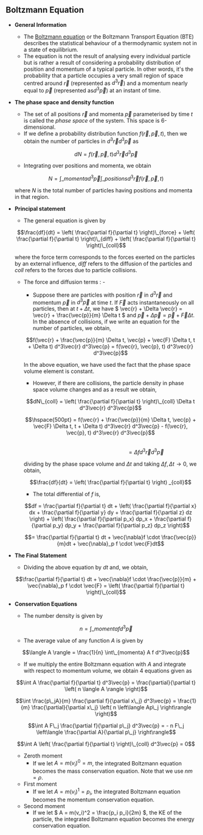 ## Boltzmann Equation

- **General Information**
	- The [Boltzmann equation](https://en.wikipedia.org/wiki/Boltzmann_equation) or the Boltzmann Transport Equation (BTE) describes the statistical behaviour of a thermodynamic system not in a state of equilibrium.
	- The equation is not the result of analysing every individual particle but is rather a result of considering a probability distribution of position and momentum of a typical particle. In other words, it's the probability that a particle occupies a very small region of space centred around $` \vec{r} `$ (represented as $` d^3\vec{r} `$) and a momentum nearly equal to $` \vec{p} `$ (represented as$` d^3\vec{p} `$) at an instant of time.
- **The phase space and density function**
	- The set of all positions $` \vec{r} `$ and momenta $` \vec{p} `$ parameterised by time $t$ is called the _phase space_ of the system. This space is 6-dimensional.
	- If we define a probability distribution function $` f(\vec{r}, \vec{p}, t) `$, then we obtain the number of particles in $` d^3 \vec{r} d^3 \vec{p} `$ as 
	
	$$dN = f(\vec{r}, \vec{p}, t) d^3 \vec{r} d^3 \vec{p}$$
	
	- Integrating over positions and momenta, we obtain
	
	$$N = \int\_{momenta} d^3 \vec{p} \int\_{positions} d^3 \vec{r} f(\vec{r}, \vec{p}, t)$$
	
	where $N$ is the total number of particles having positions and momenta in that region.
- **Principal statement**
	- The general equation is given by
	
	$$\frac{df}{dt} = \left( \frac{\partial f}{\partial t} \right)\_{force} + \left( \frac{\partial f}{\partial t} \right)\_{diff} + \left( \frac{\partial f}{\partial t} \right)\_{coll}$$
	
	where the force term corresponds to the forces exerted on the particles by an external influence, _diff_ refers to the diffusion of the particles and _coll_ refers to the forces due to particle collisions.
	- The force and diffusion terms : -
		- Suppose there are particles with position $` \vec{r} `$ in $` d^3 \vec{r} `$ and momentum $` \vec{p} `$ in $` d^3 \vec{p} `$ at time $` t `$. If $\vec{F}$ acts instantaneously on all particles, then at $` t + \Delta t `$, we have $` \vec{r} + \Delta \vec{r} = \vec{r} + \frac{\vec{p}}{m} \Delta t `$ and $` \vec{p} + \Delta \vec{p} = \vec{p} + \vec{F} \Delta t `$. In the absence of collisions, if we write an equation for the number of particles, we obtain,
		
		$$f(\vec{r} + \frac{\vec{p}}{m} \Delta t, \vec{p} + \vec{F} \Delta t, t + \Delta t) d^3\vec{r} d^3\vec{p} = f(\vec{r}, \vec{p}, t) d^3\vec{r} d^3\vec{p}$$
		
		In the above equation, we have used the fact that the phase space volume element is constant.
		
		- However, if there are collisions, the particle density in phase space volume changes and as a result we obtain,
		
		$$dN\_{coll} = \left( \frac{\partial f}{\partial t} \right)\_{coll} \Delta t d^3\vec{r} d^3\vec{p}$$ 
		
		$$\hspace{500pt} = f(\vec{r} + \frac{\vec{p}}{m} \Delta t, \vec{p} + \vec{F} \Delta t, t + \Delta t) d^3\vec{r} d^3\vec{p} - f(\vec{r}, \vec{p}, t) d^3\vec{r} d^3\vec{p}$$
		
		$$\hspace{500pt} = \Delta f d^3\vec{r} d^3\vec{p}$$
		
		dividing by the phase space volume and $` \Delta t `$ and taking $` \Delta f, \Delta t \to 0 `$, we obtain,
		
		$$\frac{df}{dt} = \left( \frac{\partial f}{\partial t} \right) _{coll}$$
		
		- The total differential of $` f `$ is,
		
		$$df = \frac{\partial f}{\partial t} dt + \left( \frac{\partial f}{\partial x} dx + \frac{\partial f}{\partial y} dy + \frac{\partial f}{\partial z} dz \right) + \left( \frac{\partial f}{\partial p_x} dp_x + \frac{\partial f}{\partial p_y} dp_y + \frac{\partial f}{\partial p_z} dp_z \right)$$
		
		$$= \frac{\partial f}{\partial t} dt + \vec{\nabla}f \cdot \frac{\vec{p}}{m}dt + \vec{\nabla}_p f \cdot \vec{F}dt$$
		
- **The Final Statement**
	- Dividing the above equation by $` dt `$ and, we obtain,
	
	$$\frac{\partial f}{\partial t} dt + \vec{\nabla}f \cdot \frac{\vec{p}}{m} + \vec{\nabla}_p f \cdot \vec{F} = \left( \frac{\partial f}{\partial t} \right)\_{coll}$$
	
- **Conservation Equations**
	- The number density is given by
	
	$$n = \int\_{momenta}	f d^3\vec{p}$$
	
	- The average value of any function $` A `$ is given by
	
	$$\langle A \rangle = \frac{1}{n} \int\_{momenta} A f d^3\vec{p}$$
	
	- If we multiply the entire Boltzmann equation with $A$ and integrate with respect to momentum volume, we obtain 4 equations given as
	
	$$\int A \frac{\partial f}{\partial t} d^3\vec{p} = \frac{\partial}{\partial t} \left( n \langle A \rangle \right)$$
	
	$$\int \frac{p\_jA}{m} \frac{\partial f}{\partial x\_j} d^3\vec{p} = \frac{1}{m} \frac{\partial}{\partial x\_j} \left( n \left\langle Ap\_j \right\rangle \right)$$
	
	$$\int A F\_j \frac{\partial f}{\partial p\_j} d^3\vec{p} = - n F\_j \left\langle \frac{\partial A}{\partial p\_j} \right\rangle$$
	
	$$\int A \left( \frac{\partial f}{\partial t} \right)\_{coll} d^3\vec{p} = 0$$
	
	- Zeroth moment
		- If we let $` A = m(v_i)^0 = m `$, the integrated Boltzmann equation becomes the mass conservation equation. Note that we use $` nm = \rho `$.
	- First moment
		- If we let $` A = m(v_i)^1 = p_i `$, the integrated Boltzmann equation becomes the momentum conservation equation.
	- Second moment 
		- If we let $` A = m(v_i)^2 = \frac{p_i p_i}{2m} `$, the KE of the particle, the integrated Boltzmann equation becomes the energy conservation equation.
